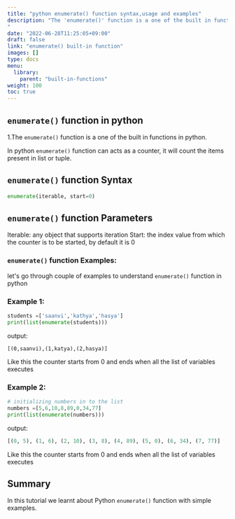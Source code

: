 ```yaml
---
title: "python enumerate() function syntax,usage and examples"
description: "The 'enumerate()' function is a one of the built in functions in python
"
date: "2022-06-28T11:25:05+09:00"
draft: false
link: "enumerate() built-in function"
images: []
type: docs
menu:
  library:
    parent: "built-in-functions"
weight: 100
toc: true
---
```


## `enumerate()` function in python

1.The `enumerate()` function is a one of the built in functions in python.

In python `enumerate()` function can acts as a counter, it will count the items present in list or tuple.

## `enumerate()` function Syntax

```python
enumerate(iterable, start=0)
```
## `enumerate()` function Parameters

Iterable: any object that supports iteration
Start: the index value from which the counter is to be started, by default it is 0

### `enumerate()` function Examples:

let's go through couple of examples to understand `enumerate()` function in python

### Example 1:

```python
students =['saanvi','kathya','hasya']
print(list(enumerate(students)))
```
output:
```
[(0,saanvi),(1,katya),(2,hasya)]
```
Like this the counter starts from 0 and ends when all the list of variables executes

### Example 2:

```python
# initializing numbers in to the list
numbers =[5,6,10,8,89,0,34,77]
print(list(enumerate(numbers)))
```
output:

```python
[(0, 5), (1, 6), (2, 10), (3, 8), (4, 89), (5, 0), (6, 34), (7, 77)]
```
Like this the counter starts from 0 and ends when all the list of variables executes

## Summary
In this tutorial we learnt about Python `enumerate()` function with simple examples.
